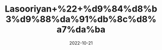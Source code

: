 ---
title: 'Lasooriyan+%22+%d9%84%d8%b3%d9%88%da%91%db%8c%d8%a7%da%ba'
date: '2022-10-21' 
metatag: '' 
inventory: '0' 
draft: false 
# meta description 
shortDescripton: 'Dried+Assyrian+Plum+%22+It+is+good+for+people+whose+constitution+might+have+a+tendency+to+go+baldy.+In+addition+to+fruit%2c+Assyrian+plum+bark+and+roots+are+also+very+effective+as+a+local+remedy+against+cough%2c+cold+and+various+other+ailments+connected+with+indigestion+and+throat+problems.'
description: 'Herbs+%d8%ac%da%91%db%8c+%d8%a8%d9%88%d9%b9%db%8c'
longdescription: ''
featured: True
# product Price
price: '30.0'
# Product Short Description
shortDescription: 'Dried+Assyrian+Plum+%22+It+is+good+for+people+whose+constitution+might+have+a+tendency+to+go+baldy.+In+addition+to+fruit%2c+Assyrian+plum+bark+and+roots+are+also+very+effective+as+a+local+remedy+against+cough%2c+cold+and+various+other+ailments+connected+with+indigestion+and+throat+problems.'
productID: '3F75808E-1527-ED11-9968-005056B3A416'
type: 'products'
category: 'Herbs+%d8%ac%da%91%db%8c+%d8%a8%d9%88%d9%b9%db%8c' 
thumnailproduct: 'https://eraconnect.blob.core.windows.net/product-images/aminsaddiquidawakhana/3F75808E-1527-ED11-9968-005056B3A416.webp' 
images:
  - image: 'https://eraconnect.blob.core.windows.net/product-images/aminsaddiquidawakhana/3F75808E-1527-ED11-9968-005056B3A416.webp'  
Variants:
---
